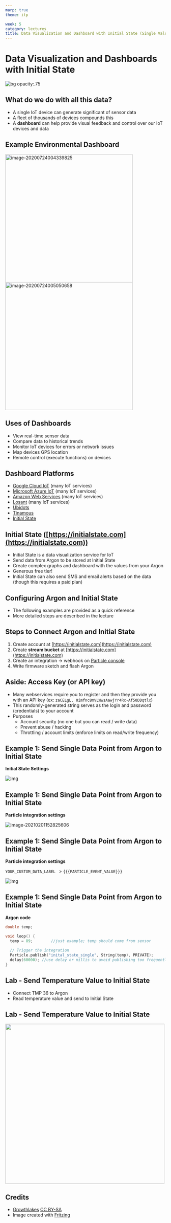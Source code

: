 ```yaml
---
marp: true
theme: itp

week: 5
category: lectures
title: Data Visualization and Dashboard with Initial State (Single Values)
---
```


<!-- headingDivider: 2 -->

# Data Visualization and Dashboards with Initial State 

![bg opacity:.75](lecture_data_dashboards_initial_state_single_values.assets/Infruid's_Self-Service_BI_Tool_Dashboard.jpg)

## What do we do with all this data?

* A single IoT device can generate significant of sensor data
* A fleet of thousands of devices compounds this
* A **dashboard** can help provide visual feedback and control over our IoT devices and data

## Example Environmental Dashboard

<img src="lecture_data_dashboards_initial_state_single_values.assets/image-20200724004339825.png" alt="image-20200724004339825" style="width:400px;" /><img src="lecture_data_dashboards_initial_state_single_values.assets/image-20200724005050658.png" alt="image-20200724005050658" style="width:400px;" />

## Uses of Dashboards

* View real-time sensor data
* Compare data to historical trends
* Monitor IoT devices for errors or network issues
* Map devices GPS location
* Remote control (execute functions) on devices

## Dashboard Platforms

* [Google Cloud IoT](https://cloud.google.com/solutions/iot) (many IoT services)
* [Microsoft Azure IoT](https://azure.microsoft.com/en-us/overview/iot/) (many IoT services)
*  [Amazon Web Services](https://aws.amazon.com/iot/) (many IoT services)
* [Losant](https://www.losant.com/) (many IoT services)
* [Ubidots](https://ubidots.com/)
* [Tinamous](https://www.tinamous.com/)
* [Initial State](https://www.initialstate.com/)

## Initial State ([https://initialstate.com](https://initialstate.com))

* Initial State is a data visualization service for IoT
* Send data from Argon to be stored at Initial State 
* Create complex graphs and dashboard with the values from your Argon
* Generous free tier!
* Initial State can also send SMS and email alerts based on the data (though this requires a paid plan)

## Configuring Argon and Initial State 

* The following examples are provided as a quick reference
* More detailed steps are described in the lecture 

## Steps to Connect Argon and Initial State 

1. Create account at  [https://initialstate.com](https://initialstate.com) 
2. Create **stream bucket** at [https://initialstate.com](https://initialstate.com)  
3. Create an integration -> webhook on [Particle console](https://console.particle.io/integrations) 
4. Write firmware sketch and flash Argon

## Aside: Access Key (or API key)

* Many webservices require you to register and then they provide you with an API key (ex: `zaCELgL. 0imfnc8mVLWwsAawjYr4Rx-Af50DDqtlx`)
* This randomly-generated string serves as the login and password (credentials) to your account
* Purposes
  * Account security (no one but you can read / write data)
  * Prevent abuse / hacking
  * Throttling / account limits (enforce limits on read/write frequency)

## Example 1: Send Single Data Point from Argon to Initial State

**Initial State Settings**

![img](lecture_data_dashboards_initial_state_single_values.assets/SNAGHTMLf87d3e3.PNG)



## Example 1: Send Single Data Point from Argon to Initial State

**Particle integration settings**

![image-20210201152825606](lecture_data_dashboards_initial_state_single_values.assets/image-20210201152825606.png)

## Example 1: Send Single Data Point from Argon to Initial State

**Particle integration settings**

`YOUR_CUSTOM_DATA_LABEL `     >      `{{{PARTICLE_EVENT_VALUE}}}`

![img](lecture_data_dashboards_initial_state_single_values.assets/SNAGHTMLf92f8fa.PNG)





## Example 1: Send Single Data Point from Argon to Initial State

**Argon code**

```c++
double temp;

void loop() {
  temp = 89;		//just example; temp should come from sensor
    
  // Trigger the integration
  Particle.publish("inital_state_single", String(temp), PRIVATE);
  delay(60000);	//use delay or millis to avoid publishing too frequently
}
```



## Lab - Send Temperature Value to Initial State

* Connect TMP 36 to Argon
* Read temperature value and send to Initial State

## Lab - Send Temperature Value to Initial State

<img src="lecture_data_dashboards_initial_state_single_values.assets/tmp36_bb.png" style="width:500px;" />



## Credits

* [Growthlakes](https://commons.wikimedia.org/wiki/File:Infruid%27s_Self-Service_BI_Tool_Dashboard.jpg)  [CC BY-SA](https://creativecommons.org/licenses/by-sa/4.0)
* Image created with [Fritzing](https://fritzing.org)